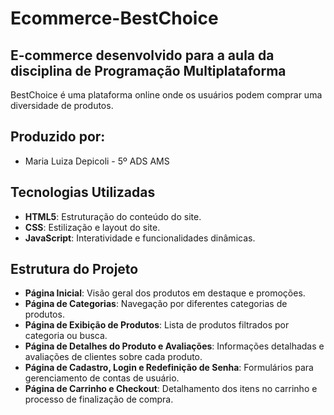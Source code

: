 # Ecommerce-BestChoice

## E-commerce desenvolvido para a aula da disciplina de Programação Multiplataforma
BestChoice é uma plataforma online onde os usuários podem comprar uma diversidade de produtos.

## Produzido por:
- Maria Luiza Depicoli - 5º ADS AMS

## Tecnologias Utilizadas
- **HTML5**: Estruturação do conteúdo do site.
- **CSS**: Estilização e layout do site.
- **JavaScript**: Interatividade e funcionalidades dinâmicas.

## Estrutura do Projeto
- **Página Inicial**: Visão geral dos produtos em destaque e promoções.
- **Página de Categorias**: Navegação por diferentes categorias de produtos.
- **Página de Exibição de Produtos**: Lista de produtos filtrados por categoria ou busca.
- **Página de Detalhes do Produto e Avaliações**: Informações detalhadas e avaliações de clientes sobre cada produto.
- **Página de Cadastro, Login e Redefinição de Senha**: Formulários para gerenciamento de contas de usuário.
- **Página de Carrinho e Checkout**: Detalhamento dos itens no carrinho e processo de finalização de compra.
